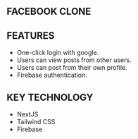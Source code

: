 ## FACEBOOK CLONE

## FEATURES

- One-click login with google.
- Users can view posts from other users.
- Users can post from their own profile.
- Firebase authentication.

## KEY TECHNOLOGY

- NextJS
- Tailwind CSS
- Firebase
